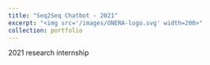 ```yaml
---
title: "Seq2Seq Chatbot - 2021"
excerpt: "<img src='/images/ONERA-logo.svg' width=200>"
collection: portfolio
---
```


2021 research internship
